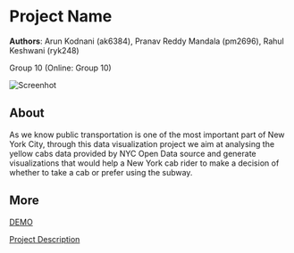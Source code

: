 # Project Name
**Authors**: Arun Kodnani (ak6384), Pranav Reddy Mandala (pm2696), Rahul Keshwani (ryk248)

Group 10 (Online: Group 10) 

![Screenhot](screenshot.jpg)


## About
As we know public transportation is one of the most important part of New York City, through this data visualization project we aim at analysing the yellow cabs data provided by NYC Open Data source and generate visualizations that would help a New York cab rider to make a decision of whether to take a cab or prefer using the subway.


## More
[DEMO](https://nyu-vis-fall2018.github.io/storytelling-group-10-nyc-cab-data-visualization/)

[Project Description](https://docs.google.com/document/d/1C5ooLJyO5VhASEJXW7a-e-PTEs5RR_qeSDeppWKLwow/edit#heading=h.9j4rk1w4mxmt)

